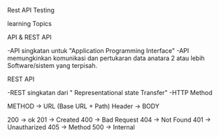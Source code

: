Rest API Testing

learning Topics

API & REST API

-API singkatan untuk "Application Programming Interface"
-API memungkinkan komunikasi dan pertukaran data anatara 2 atau lebih Software/sistem yang terpisah.

REST API

-REST singkatan dari " Representational state Transfer"
-HTTP Method

METHOD -> URL (Base URL + Path)
Header -> BODY

200 -> ok
201 -> Created
400 -> Bad Request
404 -> Not Found
401 -> Unautharized
405 -> Method
500 -> Internal
